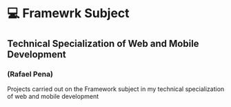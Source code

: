# 💻 Framewrk Subject
## Technical Specialization of Web and Mobile Development
### (Rafael Pena)

Projects carried out on the Framework subject in my technical specialization of web and mobile development
